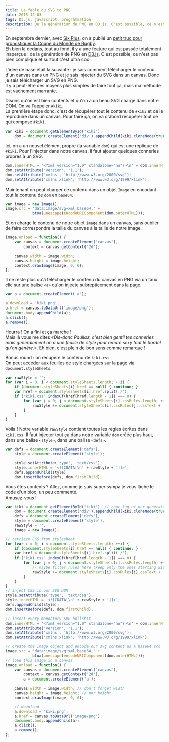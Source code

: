 ```yaml
---
title: La fable du SVG to PNG
date: 2015-12-03
tags: D3.js, javascript, programmation
description: De la génération de PNG en D3.js. C'est possible, ce n'est pas bien compliqué et surtout c'est ultra cool.
---
```


En septembre dernier, avec [Six Plus](http://www.liberation.fr/data-nouveaux-formats-six-plus,100538), on a publié un [petit truc pour pronostiquer la Coupe du Monde de Rugby](https://github.com/libe-sixplus/qui-sera-champion-du-monde-de-rugby).  
Eh bien là dedans, tout au fond, il y a une feature qui est passée totalement inaperçue&nbsp;: de la génération de PNG en [D3.js](http://d3js.org/). C'est possible, ce n'est pas bien compliqué et surtout c'est ultra cool.

<!--more-->

L'idée de base était la suivante&nbsp;: je sais comment télécharger le contenu d'un canvas dans un PNG et je sais injecter du SVG dans un canvas. Donc je sais télécharger un SVG en PNG.  
Il y a peut-être des moyens plus simples de faire tout ça, mais ma méthode est vachement marrante.  

Disons qu'on est bien contents et qu'on a un beau SVG chargé dans notre DOM. On va l'appeler `#kiki`.  
La première étape donc, c'est de récupérer tout le contenu de `#kiki` et de le reproduire dans un canvas. Pour faire ça, on va d'abord récupérer tout ce qui compose `#kiki`.  

```javascript
var kiki = document.getElementById('kiki'),
    dom = document.createElement('div').appendChild(kiki.cloneNode(true));
```

Ici, on a un nouvel élément propre (la variable `dom`) qui est une réplique de `#kiki`. Pour l'injecter dans notre canvas, il faut ajouter quelques conneries propres à un SVG.  

```javascript
dom.innerHTML = '<?xml version="1.0" standalone="no"?>\n' + dom.innerHTML;
dom.setAttribute('version', '1.1');
dom.setAttribute('xmlns', 'http://www.w3.org/2000/svg');
dom.setAttribute('xmlns:xlink', 'http://www.w3.org/1999/xlink');
```

Maintenant on peut charger ce contenu dans un objet `Image` en encodant tout le contenu de `dom` en `base64`.

```javascript
var image = new Image();
image.src = 'data:image/svg+xml;base64,' +
            btoa(unescape(encodeURIComponent(dom.outerHTML)));
```

Et on charge le contenu de notre objet `Image` dans un canvas, sans oublier de faire correspondre la taille du canvas à la taille de notre image.

```javascript
image.onload = function() {
    var canvas = document.createElement('canvas'),
        context = canvas.getContext('2d');

    canvas.width = image.width;
    canvas.height = image.height;
    context.drawImage(image, 0, 0);
};
```

Il ne reste plus qu'à télécharger le contenu du canvas en PNG via un faux  clic sur une balise `<a>` qu'on injecte subrepticement dans la page.

```javascript
var a = document.createElement('a');

a.download = 'kiki.png';
a.href = canvas.toDataUrl('image/png');
document.body.appendChild(a);
a.click();
a.remove();
```

Hourra&nbsp;! On a fini et ça marche&nbsp;!  
Mais là vous me dites *«Dis-donc Paulloz, c'est bien gentil tes conneries mais généralement on a une feuille de style pour rendre sexy tout le bordel qu'on génère.»*. Eh bien, c'est plein de bon sens comme remarque&nbsp;!  

Bonus round&nbsp;: on récupère le contenu de `kiki.css`.  
On peut accéder aux feuilles de style chargées sur la page via `document.styleSheets`.  

```javascript
var rawStyle = '';
for (var i = 0; i < document.styleSheets.length; ++i) {
    if (document.styleSheets[i].href == null) { continue; }
    var href = document.styleSheets[i].href.split('/');
    if ('kiki.css'.indexOf(href[href.length - 1]) === 0) {
        for (var j = 0; j < document.styleSheets[i].cssRules.length; +++j) {
            rawStyle += document.styleSheets[i].cssRules[j].cssText + '\n';
        }
    }
}
```

Voilà&nbsp;! Notre variable `rawStyle` contient toutes les règles écrites dans `kiki.css`. Il faut injecter tout ça dans notre variable `dom` créée plus haut, dans une balise `<style>`, dans une balise `<defs>`.

```javascript
var defs = document.createElement('defs'),
    style = document.createElement('style');

    style.setAttribute('type', 'text/css');
    style.innerHTML = '<![CDATA[\n' + rawStyle + ']]>';
    defs.appendChild(style);
    dom.insertBefore(defs, dom.firstChild);
```

Vous êtes contents&nbsp;? Allez, comme je suis super sympa je vous lâche le code d'un bloc, un peu commenté.  
Amusez-vous&nbsp;!

```javascript
var kiki = document.getElementById('kiki'), // root tag of our generated content
    dom = document.createElement('div').appendChild(kiki.cloneNode(true)),
    defs = document.createElement('defs'),
    style = document.createElement('style'),
    rawStyle = '',
    image = new Image();

// retrieve CSS from stylesheet
for (var i = 0; i < document.styleSheets.length; ++i) {
    if (document.styleSheets[i].href == null) { continue; }
    var href = document.styleSheets[i].href.split('/');
    if ('kiki.css'.indexOf(href[href.length - 1]) === 0) {
        for (var j = 0; j < document.styleSheets[i].cssRules.length; +++j) {
            // maybe filter rules here (keep only the ones starting with `svg`)?
            rawStyle += document.styleSheets[i].cssRules[j].cssText + '\n';
        }
    }
}
// inject CSS in our SVG DOM
style.setAttribute('type', 'text/css');
style.innerHTML = '<![CDATA[\n' + rawStyle + ']]>';
defs.appendChild(style);
dom.insertBefore(defs, dom.firstChild);

// insert every mandatory SVG bullshit
dom.innerHTML = '<?xml version="1.0" standalone="no"?>\n' + dom.innerHTML;
dom.setAttribute('version', '1.1');
dom.setAttribute('xmlns', 'http://www.w3.org/2000/svg');
dom.setAttribute('xmlns:xlink', 'http://www.w3.org/1999/xlink');

// create the Image object and encode our svg content as a base64 src
image.src = 'data:image/svg+xml;base64,' +
            btoa(unescape(encodeURIComponent(dom.outerHTML)));
// load this image in a canvas
image.onload = function() {
    var canvas = document.createElement('canvas'),
        context = canvas.getContext('2d'),
        a = document.createElement('a');

    canvas.width = image.width; // don't forget width
    canvas.height = image.height; // nor height
    context.drawImage(image, 0, 0);

    // download
    a.download = 'kiki.png';
    a.href = canvas.toDataUrl('image/png');
    document.body.appendChild(a);
    a.click();
    a.remove();
};
```
